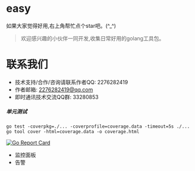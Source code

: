 # easy
如果大家觉得好用,右上角帮忙点个star吧。(^_^)
> 欢迎感兴趣的小伙伴一同开发,收集日常好用的golang工具包。
# 联系我们
- 技术支持/合作/咨询请联系作者QQ: 2276282419
- 作者邮箱: 2276282419@qq.com
- 即时通讯技术交流QQ群: 33280853
##### 单元测试
```
go test -coverpkg=./... -coverprofile=coverage.data -timeout=5s ./...
go tool cover -html=coverage.data -o coverage.html
````
[![Go Report Card](https://goreportcard.com/badge/github.com/sunmi-OS/gocore)](https://goreportcard.com/report/github.com/sunmi-OS/gocore/v2.0.9)
- 监控面板
- 告警


